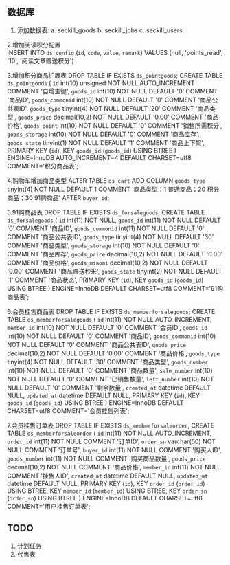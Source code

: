 ## 数据库

1. 添加数据表:
	a. seckill_goods
	b. seckill_jobs
	c. seckill_users
	
2.增加阅读积分配置	
INSERT INTO `ds_config` (`id`, `code`, `value`, `remark`) VALUES (null, 'points_read', '10', '阅读文章赠送积分')	

3.增加积分商品扩展表
DROP TABLE IF EXISTS `ds_pointgoods`;
CREATE TABLE `ds_pointgoods` (
  `id` int(10) unsigned NOT NULL AUTO_INCREMENT COMMENT '自增主键',
  `goods_id` int(10) NOT NULL DEFAULT '0' COMMENT '商品ID',
  `goods_commonid` int(10) NOT NULL DEFAULT '0' COMMENT '商品公共表ID',
  `goods_type` tinyint(4) NOT NULL DEFAULT '20' COMMENT '商品类型',
  `goods_price` decimal(10,2) NOT NULL DEFAULT '0.00' COMMENT '商品价格',
  `goods_point` int(10) NOT NULL DEFAULT '0' COMMENT '销售所需积分',
  `goods_storage` int(10) NOT NULL DEFAULT '0' COMMENT '商品库存',
  `goods_state` tinyint(1) NOT NULL DEFAULT '1' COMMENT '商品上下架',
  PRIMARY KEY (`id`),
  KEY `goods_id` (`goods_id`) USING BTREE
) ENGINE=InnoDB AUTO_INCREMENT=4 DEFAULT CHARSET=utf8 COMMENT='积分商品表';

4.购物车增加商品类型
ALTER TABLE `ds_cart`
ADD COLUMN `goods_type`  tinyint(4) NOT NULL DEFAULT 1 COMMENT '商品类型：1 普通商品；20 积分商品；30 91购商品' AFTER `buyer_id`;

5.91购商品表
DROP TABLE IF EXISTS `ds_forsalegoods`;
CREATE TABLE `ds_forsalegoods` (
  `id` int(11) NOT NULL,
  `goods_id` int(11) NOT NULL DEFAULT '0' COMMENT '商品ID',
  `goods_commonid` int(11) NOT NULL DEFAULT '0' COMMENT '商品公共表ID',
  `goods_type` tinyint(4) NOT NULL DEFAULT '30' COMMENT '商品类型',
  `goods_storage` int(10) NOT NULL DEFAULT '0' COMMENT '商品库存',
  `goods_price` decimal(10,2) NOT NULL DEFAULT '0.00' COMMENT '商品价格',
  `goods_miaomi` decimal(10,2) NOT NULL DEFAULT '0.00' COMMENT '商品赠送秒米',
  `goods_state` tinyint(2) NOT NULL DEFAULT '1' COMMENT '商品状态',
  PRIMARY KEY (`id`),
  KEY `goods_id` (`goods_id`) USING BTREE
) ENGINE=InnoDB DEFAULT CHARSET=utf8 COMMENT='91购商品表';

6.会员挂售商品表
DROP TABLE IF EXISTS `ds_memberforsalegoods`;
CREATE TABLE `ds_memberforsalegoods` (
  `id` int(11) NOT NULL AUTO_INCREMENT,
  `member_id` int(10) NOT NULL DEFAULT '0' COMMENT '会员ID',
  `goods_id` int(10) NOT NULL DEFAULT '0' COMMENT '商品ID',
  `goods_commonid` int(10) NOT NULL DEFAULT '0' COMMENT '商品公共表ID',
  `goods_price` decimal(10,2) NOT NULL DEFAULT '0.00' COMMENT '商品价格',
  `goods_type` tinyint(4) NOT NULL DEFAULT '30' COMMENT '商品类型',
  `goods_number` int(10) NOT NULL DEFAULT '0' COMMENT '商品数量',
  `sale_number` int(10) NOT NULL DEFAULT '0' COMMENT '已销售数量',
  `left_number` int(10) NOT NULL DEFAULT '0' COMMENT '剩余数量',
  `created_at` datetime DEFAULT NULL,
  `updated_at` datetime DEFAULT NULL,
  PRIMARY KEY (`id`),
  KEY `goods_id` (`goods_id`) USING BTREE
) ENGINE=InnoDB DEFAULT CHARSET=utf8 COMMENT='会员挂售列表';

7.会员挂售订单表
DROP TABLE IF EXISTS `ds_memberforsaleorder`;
CREATE TABLE `ds_memberforsaleorder` (
  `id` int(11) NOT NULL AUTO_INCREMENT,
  `order_id` int(11) NOT NULL COMMENT '订单ID',
  `order_sn` varchar(50) NOT NULL COMMENT '订单号',
  `buyer_id` int(11) NOT NULL COMMENT '购买人ID',
  `goods_number` int(11) NOT NULL COMMENT '购买商品数量',
  `goods_price` decimal(10,2) NOT NULL COMMENT '商品价格',
  `member_id` int(11) NOT NULL COMMENT '挂售人ID',
  `created_at` datetime DEFAULT NULL,
  `updated_at` datetime DEFAULT NULL,
  PRIMARY KEY (`id`),
  KEY `order_id` (`order_id`) USING BTREE,
  KEY `member_id` (`member_id`) USING BTREE,
  KEY `order_sn` (`order_sn`) USING BTREE
) ENGINE=InnoDB DEFAULT CHARSET=utf8 COMMENT='用户挂售订单表';



## TODO

1. 计划任务
2. 代售表